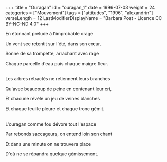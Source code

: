 +++
title = "Ouragan"
id = "ouragan_1"
date = 1996-07-03
weight = 24
categories = ["Mouvement"]
tags = ["attitudes", "1996", "alexandrin"]
verseLength = 12
LastModifierDisplayName = "Barbara Post - Licence CC BY-NC-ND 4.0"
+++

En étonnant prélude à l'improbable orage

Un vent sec retentit sur l'été, dans son cœur,

Sonne de sa trompette, arrachant avec rage

Chaque parcelle d'eau puis chaque maigre fleur.

 \
Les arbres rétractés ne retiennent leurs branches

Qu'avec beaucoup de peine en contenant leur cri,

Et chacune révèle un jeu de veines blanches

Et chaque feuille pleure et chaque tronc gémit.

 \
L'ouragan comme fou dévore tout l'espace

Par rebonds saccageurs, on entend loin son chant

Et dans une minute on ne trouvera place

D'où ne se répandra quelque gémissement.
